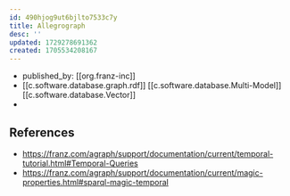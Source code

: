 ```yaml
---
id: 490hjog9ut6bjlto7533c7y
title: Allegrograph
desc: ''
updated: 1729278691362
created: 1705534208167
---
```


- published_by: [[org.franz-inc]]
- [[c.software.database.graph.rdf]] [[c.software.database.Multi-Model]] [[c.software.database.Vector]]
- 
## References

- https://franz.com/agraph/support/documentation/current/temporal-tutorial.html#Temporal-Queries
- https://franz.com/agraph/support/documentation/current/magic-properties.html#sparql-magic-temporal
